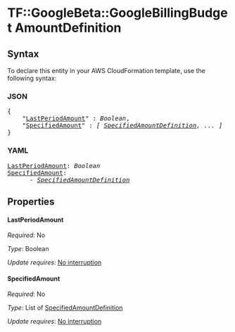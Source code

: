 # TF::GoogleBeta::GoogleBillingBudget AmountDefinition

## Syntax

To declare this entity in your AWS CloudFormation template, use the following syntax:

### JSON

<pre>
{
    "<a href="#lastperiodamount" title="LastPeriodAmount">LastPeriodAmount</a>" : <i>Boolean</i>,
    "<a href="#specifiedamount" title="SpecifiedAmount">SpecifiedAmount</a>" : <i>[ <a href="specifiedamountdefinition.md">SpecifiedAmountDefinition</a>, ... ]</i>
}
</pre>

### YAML

<pre>
<a href="#lastperiodamount" title="LastPeriodAmount">LastPeriodAmount</a>: <i>Boolean</i>
<a href="#specifiedamount" title="SpecifiedAmount">SpecifiedAmount</a>: <i>
      - <a href="specifiedamountdefinition.md">SpecifiedAmountDefinition</a></i>
</pre>

## Properties

#### LastPeriodAmount

_Required_: No

_Type_: Boolean

_Update requires_: [No interruption](https://docs.aws.amazon.com/AWSCloudFormation/latest/UserGuide/using-cfn-updating-stacks-update-behaviors.html#update-no-interrupt)

#### SpecifiedAmount

_Required_: No

_Type_: List of <a href="specifiedamountdefinition.md">SpecifiedAmountDefinition</a>

_Update requires_: [No interruption](https://docs.aws.amazon.com/AWSCloudFormation/latest/UserGuide/using-cfn-updating-stacks-update-behaviors.html#update-no-interrupt)

